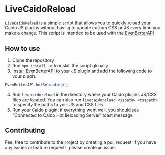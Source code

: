 # LiveCaidoReload
 
`LiveCaidoReload` is a simple script that allows you to quickly reload your Caido JS plugins without having to update custom CSS or JS every time you make a change. This script is intended to be used with the [EvenBetterAPI](https://github.com/bebiksior/EvenBetterAPI)

## How to use
1. Clone the repository
2. Run `npm install -g` to install the script globally
3. Install [EvenBetterAPI](https://github.com/bebiksior/EvenBetterAPI) to your JS plugin and add the following code to your plugin:
```javascript
EvenBetterAPI.hotReloading();
```
4. Run `livecaidoreload` in the directory where your Caido plugins JS/CSS files are located.
You can also run `livecaidoreload <jspath> <csspath>` to specify the paths to your JS and CSS files.
5. Run your Caido plugin, if everything went well, you should see "Connected to Caido Hot Reloading Server" toast message.

## Contributing
Feel free to contribute to the project by creating a pull request. If you have any issues or feature requests, please create an issue.